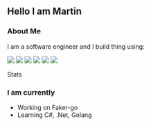 ## Hello I am Martin

### About Me

I am a software engineer and I build thing using: 
<div>
<image src="https://img.shields.io/badge/typescript-3178C6.svg?&style=for-the-badge&logo=typescript&logoColor=white"/>
<image src="https://img.shields.io/badge/react-61DAFB.svg?&style=for-the-badge&logo=react&logoColor=white"/>
<image src="https://img.shields.io/badge/css3-1572B6.svg?&style=for-the-badge&logo=css3&logoColor=white"/>
<image src="https://img.shields.io/badge/node.js-339933.svg?&style=for-the-badge&logo=node.js&logoColor=white"/>
<image src="https://img.shields.io/badge/postgresql-4169E1.svg?&style=for-the-badge&logo=postgresql&logoColor=white"/>
<image src="https://img.shields.io/badge/git-F05032.svg?&style=for-the-badge&logo=git&logoColor=white"/>
<div>
  
Stats


### I am currently

- Working on Faker-go
- Learning C#, .Net, Golang

